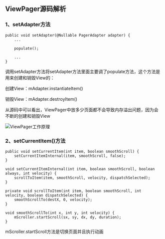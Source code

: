 ## ViewPager源码解析

### 1、setAdapter方法
```
public void setAdapter(@Nullable PagerAdapter adapter) {
	...
	
	populate();
	
	...
}
```
调用setAdapter方法将setAdapter方法里面主要调了populate方法，这个方法是用来创建和销毁View的：

创建View：mAdapter.instantiateItem()

销毁View：mAdapter.destroyItem()

从源码中可以看出，ViewPager中放多少页面都不会导致内存溢出问题，因为会不断的创建和销毁View

![ViewPager工作原理](https://upload-images.jianshu.io/upload_images/4314397-07dc5f93c8ef12ce?imageMogr2/auto-orient/strip%7CimageView2/2/w/700)

### 2、setCurrentItem()方法
```
public void setCurrentItem(int item, boolean smoothScroll) {
    setCurrentItemInternal(item, smoothScroll, false);
}

void setCurrentItemInternal(int item, boolean smoothScroll, boolean always, int velocity) {
    scrollToItem(item, smoothScroll, velocity, dispatchSelected);
}

private void scrollToItem(int item, boolean smoothScroll, int velocity, boolean dispatchSelected) {
    smoothScrollTo(destX, 0, velocity);
}

void smoothScrollTo(int x, int y, int velocity) {
    mScroller.startScroll(sx, sy, dx, dy, duration);
}
```
mScroller.startScroll方法是切换页面并且执行动画


